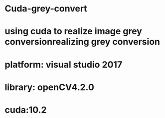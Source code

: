 # Cuda-grey-convert
# using cuda to realize image grey conversionrealizing grey conversion
# platform: visual studio 2017
# library: openCV4.2.0
# cuda:10.2
